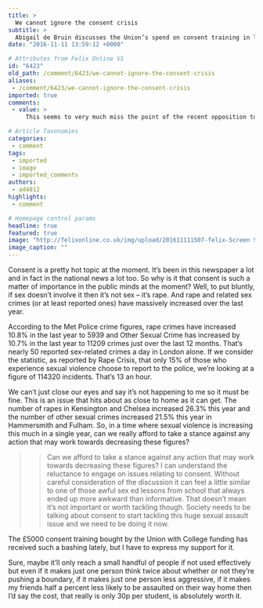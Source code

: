```yaml
---
title: >
  We cannot ignore the consent crisis
subtitle: >
  Abigail de Bruin discusses the Union’s spend on consent training in light of rising sexual crime statistics
date: "2016-11-11 13:59:12 +0000"

# Attributes from Felix Online V1
id: "6423"
old_path: /comment/6423/we-cannot-ignore-the-consent-crisis
aliases:
 - /comment/6423/we-cannot-ignore-the-consent-crisis
imported: true
comments:
 - value: >
     This seems to very much miss the point of the recent opposition to the acquisition of the software which isn't 'College shouldn't be spending £5k on informing students about consent' but rather 'this £5k could be spend much more effectively on other means of informing students about consent'. You put your argument across well, but I'm afraid I don't think there's anyone disagreeing with you!<br>As I've oft repeated, this software will have very little reach due to it's length / inaccessibility. Sure, if there was *no* other option, then it would be worth spending the money if it prevented a single assault. But there *are* other, better options, and the fact that College (supported by the Union) spent the ENTIRETY of their allocated funding for informing students about consent on this waste of money, without doing any kind of student consultation, is an absolute travesty.<br>,This seems to very much miss the point of the recent opposition to the acquisition of the software which isn't 'College shouldn't be spend

# Article Taxonomies
categories:
 - comment
tags:
 - imported
 - image
 - imported_comments
authors:
 - ad4812
highlights:
 - comment

# Homepage control params
headline: true
featured: true
image: "http://felixonline.co.uk/img/upload/201611111507-felix-Screen Shot 2016-11-11 at 14.13.41.png"
image_caption: ""
---
```


Consent is a pretty hot topic at the moment. It’s been in this newspaper a lot and in fact in the national news a lot too. So why is it that consent is such a matter of importance in the public minds at the moment? Well,  to put bluntly, if sex doesn’t involve it then it’s not sex – it’s rape. And rape and related sex crimes (or at least reported ones) have massively increased over the last year.

According to the Met Police crime figures, rape crimes have increased 10.8% in the last year to 5939 and Other Sexual Crime has increased by 10.7% in the last year to 11209 crimes just over the last 12 months. That’s nearly 50 reported sex-related crimes a day in London alone. If we consider the statistic, as reported by Rape Crisis, that only 15% of those who experience sexual violence choose to report to the police, we’re looking at a figure of 114320 incidents. That’s 13 an hour.

We can’t just close our eyes and say it’s not happening to me so it must be fine. This is an issue that hits about as close to home as it can get. The number of rapes in Kensington and Chelsea increased 26.3% this year and the number of other sexual crimes increased 21.5% this year in Hammersmith and Fulham. So, in a time where sexual violence is increasing this much in a single year, can we really afford to take a stance against any action that may work towards decreasing these figures?
> > Can we afford to take a stance against any action that may work towards decreasing these figures?
I can understand the reluctance to engage on issues relating to consent. Without careful consideration of the discussion it can feel a little similar to one of those awful sex ed lessons from school that always ended up more awkward than informative. That doesn’t mean it’s not important or worth tackling though. Society needs to be talking about consent to start tackling this huge sexual assault issue and we need to be doing it now.

The £5000 consent training bought by the Union with College funding has received such a bashing lately, but I have to express my support for it.

Sure, maybe it’ll only reach a small handful of people if not used effectively but even if it makes just one person think twice about whether or not they’re pushing a boundary, if it makes just one person less aggressive, if it makes my friends half a percent less likely to be assaulted on their way home then I’d say the cost, that really is only 30p per student, is absolutely worth it.

